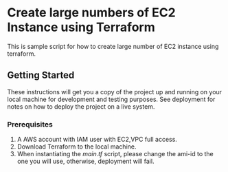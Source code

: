 # Create large numbers of  EC2 Instance using Terraform 

This is sample script for how to create large number of EC2 instance using terraform.

## Getting Started

These instructions will get you a copy of the project up and running on your local machine for development and testing purposes. See deployment for notes on how to deploy the project on a live system.

### Prerequisites

1. A AWS account with IAM user with EC2,VPC full access.
2. Download Terraform to the local machine.
3. When instantiating the *main.tf* script, please change the ami-id to the one you will use, otherwise, deployment will fail.


